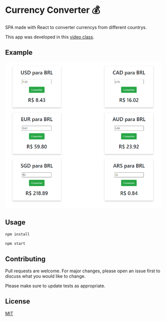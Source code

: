 # Currency Converter 💰
SPA made with React to converter currencys from different countrys.

This app was developed in this [video class](https://www.youtube.com/watch?v=tbLziJchz48).

## Example
![example](https://github.com/rafaelscariot/currency-converter/blob/master/public/Screenshot_1.png)

## Usage

```node
npm install
```

```node
npm start
```

## Contributing
Pull requests are welcome. For major changes, please open an issue first to discuss what you would like to change.

Please make sure to update tests as appropriate.

## License
[MIT](https://choosealicense.com/licenses/mit/)
